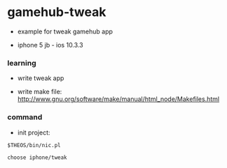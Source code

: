 # gamehub-tweak

* example for tweak gamehub app

* iphone 5 jb - ios 10.3.3

### learning

* write tweak app

* write make file: http://www.gnu.org/software/make/manual/html_node/Makefiles.html

### command

* init project:

`$THEOS/bin/nic.pl`

`choose iphone/tweak`

